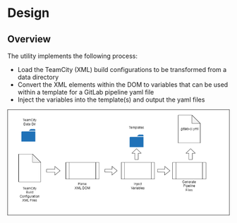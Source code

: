 # Design

## Overview

The utility implements the following process:

* Load the TeamCity (XML) build configurations to be transformed from a data directory
* Convert the XML elements within the DOM to variables that can be used within a template for a GitLab pipeline yaml file
* Inject the variables into the template(s) and output the yaml files

![Process Flow](design.png)
